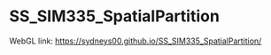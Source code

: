 # SS_SIM335_SpatialPartition
 
WebGL link:  https://sydneys00.github.io/SS_SIM335_SpatialPartition/
